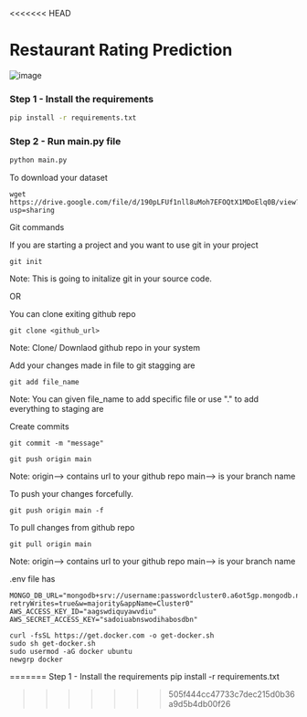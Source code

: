 <<<<<<< HEAD
# Restaurant Rating Prediction

![image](https://github.com/GauravSahu13/ZomatoRestaurantRatingPrediction/blob/main/zomato-food.jpg)

### Step 1 - Install the requirements

```bash
pip install -r requirements.txt
```

### Step 2 - Run main.py file

```bash
python main.py
```


To download your dataset

```
wget https://drive.google.com/file/d/190pLFUf1nll8uMoh7EFOQtX1MDoElq0B/view?usp=sharing
```



Git commands

If you are starting a project and you want to use git in your project
```
git init
```
Note: This is going to initalize git in your source code.


OR

You can clone exiting github repo
```
git clone <github_url>
```
Note: Clone/ Downlaod github  repo in your system


Add your changes made in file to git stagging are
```
git add file_name
```
Note: You can given file_name to add specific file or use "." to add everything to staging are


Create commits
```
git commit -m "message"
```

```
git push origin main
```
Note: origin--> contains url to your github repo
main--> is your branch name 

To push your changes forcefully.
```
git push origin main -f
```


To pull  changes from github repo
```
git pull origin main
```
Note: origin--> contains url to your github repo
main--> is your branch name


.env file has
```
MONGO_DB_URL="mongodb+srv://username:passwordcluster0.a6ot5gp.mongodb.net/?retryWrites=true&w=majority&appName=Cluster0"
AWS_ACCESS_KEY_ID="aagswdiquyawvdiu"
AWS_SECRET_ACCESS_KEY="sadoiuabnswodihabosdbn"
```

```
curl -fsSL https://get.docker.com -o get-docker.sh
sudo sh get-docker.sh
sudo usermod -aG docker ubuntu
newgrp docker
```

=======
Step 1 - Install the requirements
pip install -r requirements.txt
>>>>>>> 505f444cc47733c7dec215d0b36a9d5b4db00f26
